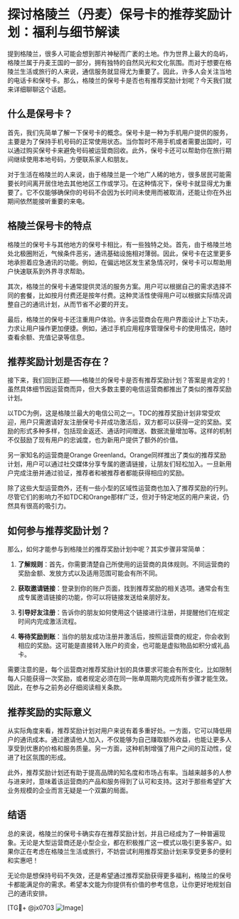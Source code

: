 # 探讨格陵兰（丹麦）保号卡的推荐奖励计划：福利与细节解读

提到格陵兰，很多人可能会想到那片神秘而广袤的土地。作为世界上最大的岛屿，格陵兰属于丹麦王国的一部分，拥有独特的自然风光和文化氛围。而对于想要在格陵兰生活或旅行的人来说，通信服务就显得尤为重要了。因此，许多人会关注当地的电话卡和保号卡。那么，格陵兰的保号卡是否也有推荐奖励计划呢？今天我们就来详细聊聊这个话题。

## 什么是保号卡？

首先，我们先简单了解一下保号卡的概念。保号卡是一种为手机用户提供的服务，主要是为了保持手机号码的正常使用状态。当你暂时不用手机或者需要出国时，可以通过购买保号卡来避免号码被运营商回收。此外，保号卡还可以帮助你在旅行期间继续使用本地号码，方便联系家人和朋友。

对于生活在格陵兰的人来说，由于格陵兰是一个地广人稀的地方，很多居民可能需要长时间离开居住地去其他地区工作或学习。在这种情况下，保号卡就显得尤为重要了。它不仅能够确保你的号码不会因为长时间未使用而被取消，还能让你在外出期间依然能接听重要的来电。

## 格陵兰保号卡的特点

格陵兰的保号卡与其他地方的保号卡相比，有一些独特之处。首先，由于格陵兰地处北极圈附近，气候条件恶劣，通讯基础设施相对薄弱。因此，保号卡在这里更多地承担着应急通讯的功能。例如，在偏远地区发生紧急情况时，保号卡可以帮助用户快速联系到外界寻求帮助。

其次，格陵兰的保号卡通常提供灵活的服务方案。用户可以根据自己的需求选择不同的套餐，比如按月付费还是按年付费。这种灵活性使得用户可以根据实际情况调整自己的通讯计划，从而节省不必要的开支。

最后，格陵兰的保号卡还注重用户体验。许多运营商会在用户界面设计上下功夫，力求让用户操作更加便捷。例如，通过手机应用程序管理保号卡的使用情况，随时查看余额、充值记录等信息。

## 推荐奖励计划是否存在？

接下来，我们回到正题——格陵兰的保号卡是否有推荐奖励计划？答案是肯定的！虽然具体细节因运营商而异，但大多数主要的电信运营商都推出了类似的推荐奖励计划。

以TDC为例，这是格陵兰最大的电信公司之一。TDC的推荐奖励计划非常受欢迎，用户只需邀请好友注册保号卡并成功激活后，双方都可以获得一定的奖励。奖励的形式多种多样，包括现金返还、通话时间赠送、数据流量增加等。这样的机制不仅鼓励了现有用户的忠诚度，也为新用户提供了额外的价值。

另一家知名的运营商是Orange Greenland。Orange同样推出了类似的推荐奖励计划，用户可以通过社交媒体分享专属的邀请链接，让朋友们轻松加入。一旦新用户完成注册并通过验证，推荐者和被推荐者都能获得相应的奖励。

除了这些大型运营商外，还有一些小型的区域性运营商也加入了推荐奖励的行列。尽管它们的影响力不如TDC和Orange那样广泛，但对于特定地区的用户来说，仍然具有很高的吸引力。

## 如何参与推荐奖励计划？

那么，如何才能参与到格陵兰的推荐奖励计划中呢？其实步骤非常简单：

1. **了解规则**：首先，你需要清楚自己所使用的运营商的具体规则。不同运营商的奖励金额、发放方式以及适用范围可能会有所不同。
   
2. **获取邀请链接**：登录到你的账户页面，找到推荐奖励的相关选项。通常会有生成专属邀请链接的功能，你可以将链接发送给亲朋好友。

3. **引导好友注册**：告诉你的朋友如何使用这个链接进行注册，并提醒他们在规定时间内完成激活流程。

4. **等待奖励到账**：当你的朋友成功注册并激活后，按照运营商的规定，你会收到相应的奖励。这可能是直接转入账户的资金，也可能是虚拟物品如积分或礼品卡。

需要注意的是，每个运营商对推荐奖励计划的具体要求可能会有所变化，比如限制每人只能获得一次奖励，或者规定必须在同一账单周期内完成所有步骤才能生效。因此，在参与之前务必仔细阅读相关条款。

## 推荐奖励的实际意义

从实际角度来看，推荐奖励计划对用户来说有着多重好处。一方面，它可以降低用户的通讯成本。通过邀请他人加入，不仅能够为自己赚取额外收益，也能让更多人享受到优惠的价格和服务质量。另一方面，这种机制增强了用户之间的互动性，促进了社区氛围的形成。

此外，推荐奖励计划还有助于提高品牌的知名度和市场占有率。当越来越多的人参与进来时，意味着该运营商的产品和服务得到了认可和支持。这对于那些希望扩大业务规模的企业而言无疑是一个双赢的局面。

## 结语

总的来说，格陵兰的保号卡确实存在推荐奖励计划，并且已经成为了一种普遍现象。无论是大型运营商还是小型企业，都在积极推广这一模式以吸引更多客户。如果你正在考虑在格陵兰生活或旅行，不妨尝试利用推荐奖励计划来享受更多的便利和实惠吧！

无论你是想保持号码不失效，还是希望通过推荐奖励获得更多福利，格陵兰的保号卡都能满足你的需求。希望本文能为你提供有价值的参考信息，让你更好地规划自己的通讯安排。

[TG💪+ @jx0703 ![Image](https://github.com/user-attachments/assets/dbca1d08-cadb-493c-b0ec-ad6f7a83f270)]